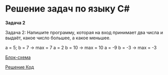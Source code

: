 # Решение задач по языку C#
**Задача 2**

Задача 2: Напишите программу, которая на вход принимает два числа и выдаёт, какое число большее, а какое меньшее.

a = 5; b = 7 -> max = 7
a = 2 b = 10 -> max = 10
a = -9 b = -3 -> max = -3

[Блок-схема](\EX001\temp1.drawio.png)

[Решение Код](\EX001\Program.cs)